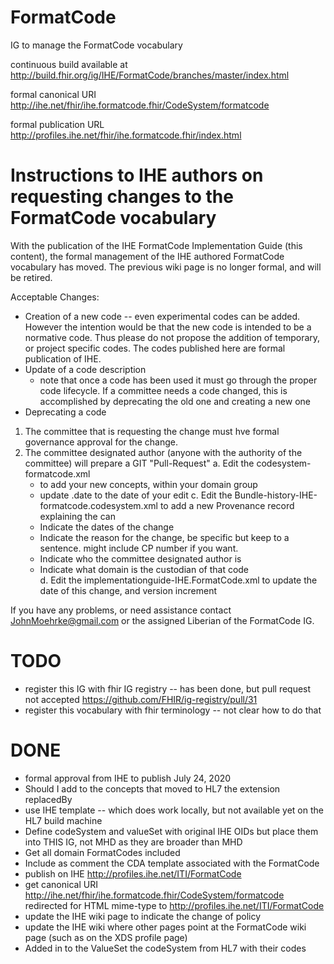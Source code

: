 # FormatCode
IG to manage the FormatCode vocabulary

continuous build available at http://build.fhir.org/ig/IHE/FormatCode/branches/master/index.html

formal canonical URI http://ihe.net/fhir/ihe.formatcode.fhir/CodeSystem/formatcode

formal publication URL http://profiles.ihe.net/fhir/ihe.formatcode.fhir/index.html

# Instructions to IHE authors on requesting changes to the FormatCode vocabulary
With the publication of the IHE FormatCode Implementation Guide (this content), the formal management of the IHE authored FormatCode vocabulary has moved. The previous wiki page is no longer formal, and will be retired.

Acceptable Changes:
* Creation of a new code -- even experimental codes can be added. However the intention would be that the new code is intended to be a normative code. Thus please do not propose the addition of temporary, or project specific codes. The codes published here are formal publication of IHE.
* Update of a code description
  * note that once a code has been used it must go through the proper code lifecycle. If a committee needs a code changed, this is accomplished by deprecating the old one and creating a new one
* Deprecating a code

1. The committee that is requesting the change must hve formal governance approval for the change. 
2. The committee designated author (anyone with the authority of the committee) will prepare a GIT "Pull-Request"
  a. Edit the codesystem-formatcode.xml 
    * to add your new concepts, within your domain group
    * update .date to the date of your edit
  c. Edit the Bundle-history-IHE-formatcode.codesystem.xml to add a new Provenance record explaining the can
    * Indicate the dates of the change
    * Indicate the reason for the change, be specific but keep to a sentence. might include CP number if you want.  
    * Indicate who the committee designated author is
    * Indicate what domain is the custodian of that code	
  d. Edit the implementationguide-IHE.FormatCode.xml to update the date of this change, and version increment
  
  If you have any problems, or need assistance contact JohnMoehrke@gmail.com or the assigned Liberian of the FormatCode IG.
  
# TODO
* register this IG with fhir IG registry -- has been done, but pull request not accepted https://github.com/FHIR/ig-registry/pull/31
* register this vocabulary with fhir terminology -- not clear how to do that

# DONE
* formal approval from IHE to publish July 24, 2020
* Should I add to the concepts that moved to HL7 the extension replacedBy
* use IHE template -- which does work locally, but not available yet on the HL7 build machine
* Define codeSystem and valueSet with original IHE OIDs but place them into THIS IG, not MHD as they are broader than MHD
* Get all domain FormatCodes included
* Include as comment the CDA template associated with the FormatCode
* publish on IHE http://profiles.ihe.net/ITI/FormatCode 
* get canonical URI http://ihe.net/fhir/ihe.formatcode.fhir/CodeSystem/formatcode redirected for HTML mime-type to http://profiles.ihe.net/ITI/FormatCode
* update the IHE wiki page to indicate the change of policy
* update the IHE wiki where other pages point at the FormatCode wiki page (such as on the XDS profile page)
* Added in to the ValueSet the codeSystem from HL7 with their codes
